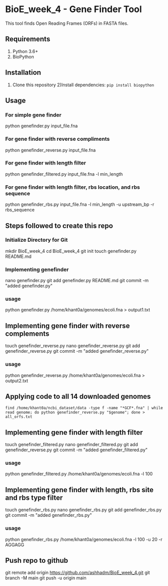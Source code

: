 # BioE_week_4 - Gene Finder Tool
This tool finds Open Reading Frames (ORFs) in FASTA files.
## Requirements
1) Python 3.6+
2) BioPython
## Installation
1) Clone this repository
2)Install dependencies: ```pip install biopython```

## Usage

### For simple gene finder
python genefinder.py input_file.fna

### For gene finder with reverse compliments
python genefinder_reverse.py input_file.fna

### For gene finder with length filter
python genefinder_filtered.py input_file.fna -l min_length

### For gene finder with length filter, rbs location, and rbs sequence
python genefinder_rbs.py input_file.fna -l min_length -u upstream_bp -r rbs_sequence

## Steps followed to create this repo
### Initialize Directory for Git
mkdir BioE_week_4
cd BioE_week_4
git init
touch genefinder.py README.md

### Implementing genefinder
nano genefinder.py
git add genefinder.py README.md
git commit -m "added genefinder.py"

### usage
python genefinder.py /home/khant0a/genomes/ecoli.fna > output1.txt

## Implementing gene finder with reverse complements
touch genefinder_reverse.py
nano genefinder_reverse.py
git add genefinder_reverse.py 
git commit -m "added genefinder_reverse.py"

### usage
python genefinder_reverse.py /home/khant0a/genomes/ecoli.fna > output2.txt

## Applying code to all 14 downloaded genomes
```find /home/khant0a/ncbi_dataset/data -type f -name "*GCF*.fna" | while read genome; do python genefinder_reverse.py "$genome"; done > all_orfs.txt```

## Implementing gene finder with length filter
touch genefinder_filtered.py
nano genefinder_filtered.py
git add genefinder_reverse.py 
git commit -m "added genefinder_filtered.py"

### usage
python genefinder_filtered.py /home/khant0a/genomes/ecoli.fna -l 100

## Implementing gene finder with length, rbs site and rbs type filter
touch genefinder_rbs.py
nano genefinder_rbs.py
git add genefinder_rbs.py 
git commit -m "added genefinder_rbs.py"

### usage
python genefinder_rbs.py /home/khant0a/genomes/ecoli.fna -l 100 -u 20 -r AGGAGG

## Push repo to github
git remote add origin https://github.com/ashhadm/BioE_week_4.git
git branch -M main
git push -u origin main
